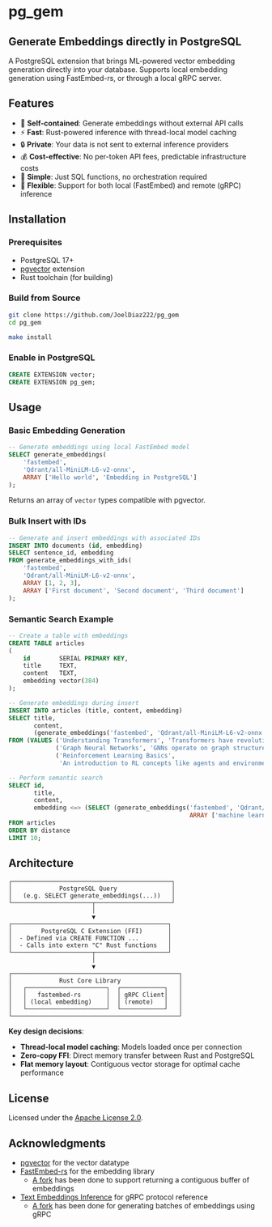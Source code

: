 # pg_gem

## Generate Embeddings directly in PostgreSQL

A PostgreSQL extension that brings ML-powered vector embedding generation directly into your database. Supports
local embedding generation using FastEmbed-rs, or through a local gRPC server.

## Features

- 🚀 **Self-contained**: Generate embeddings without external API calls
- ⚡ **Fast**: Rust-powered inference with thread-local model caching
- 🔒 **Private**: Your data is not sent to external inference providers
- 💰 **Cost-effective**: No per-token API fees, predictable infrastructure costs
- 🎯 **Simple**: Just SQL functions, no orchestration required
- 🔄 **Flexible**: Support for both local (FastEmbed) and remote (gRPC) inference

## Installation

### Prerequisites

- PostgreSQL 17+
- [pgvector](https://github.com/pgvector/pgvector) extension
- Rust toolchain (for building)

### Build from Source

```bash
git clone https://github.com/JoelDiaz222/pg_gem
cd pg_gem

make install
```

### Enable in PostgreSQL

```sql
CREATE EXTENSION vector;
CREATE EXTENSION pg_gem;
```

## Usage

### Basic Embedding Generation

```sql
-- Generate embeddings using local FastEmbed model
SELECT generate_embeddings(
    'fastembed',
    'Qdrant/all-MiniLM-L6-v2-onnx',
    ARRAY ['Hello world', 'Embedding in PostgreSQL']
);
```

Returns an array of `vector` types compatible with pgvector.

### Bulk Insert with IDs

```sql
-- Generate and insert embeddings with associated IDs
INSERT INTO documents (id, embedding)
SELECT sentence_id, embedding
FROM generate_embeddings_with_ids(
    'fastembed',
    'Qdrant/all-MiniLM-L6-v2-onnx',
    ARRAY [1, 2, 3],
    ARRAY ['First document', 'Second document', 'Third document']
);
```

### Semantic Search Example

```sql
-- Create a table with embeddings
CREATE TABLE articles
(
    id        SERIAL PRIMARY KEY,
    title     TEXT,
    content   TEXT,
    embedding vector(384)
);

-- Generate embeddings during insert
INSERT INTO articles (title, content, embedding)
SELECT title,
       content,
       (generate_embeddings('fastembed', 'Qdrant/all-MiniLM-L6-v2-onnx', ARRAY [content]))[1]
FROM (VALUES ('Understanding Transformers', 'Transformers have revolutionized NLP by using attention mechanisms.'),
             ('Graph Neural Networks', 'GNNs operate on graph structures to capture relationships.'),
             ('Reinforcement Learning Basics',
              'An introduction to RL concepts like agents and environments.')) AS t(title, content);

-- Perform semantic search
SELECT id,
       title,
       content,
       embedding <=> (SELECT (generate_embeddings('fastembed', 'Qdrant/all-MiniLM-L6-v2-onnx',
                                                  ARRAY ['machine learning']))[1]) AS distance
FROM articles
ORDER BY distance
LIMIT 10;
```

## Architecture

```
┌────────────────────────────────────────────┐
│             PostgreSQL Query               │
│   (e.g. SELECT generate_embeddings(...))   │
└──────────────────────┬─────────────────────┘
                       │
                       ▼
┌───────────────────────────────────────────┐
│        PostgreSQL C Extension (FFI)       │
│  - Defined via CREATE FUNCTION ...        │
│  - Calls into extern "C" Rust functions   │
└──────────────────────┬────────────────────┘
                       │
                       ▼
┌──────────────────────────────────────────────┐
│             Rust Core Library                │
│   ┌──────────────────────┐  ┌────────────┐   │
│   │   fastembed-rs       │  │ gRPC Client│   │
│   │ (local embedding)    │  │ (remote)   │   │
│   └──────────────────────┘  └────────────┘   │
└──────────────────────────────────────────────┘
```

**Key design decisions**:

- **Thread-local model caching**: Models loaded once per connection
- **Zero-copy FFI**: Direct memory transfer between Rust and PostgreSQL
- **Flat memory layout**: Contiguous vector storage for optimal cache performance

## License

Licensed under the [Apache License 2.0](./LICENSE).

## Acknowledgments

- [pgvector](https://github.com/pgvector/pgvector) for the vector datatype
- [FastEmbed-rs](https://github.com/Anush008/fastembed-rs) for the embedding library
    - [A fork](https://github.com/JoelDiaz222/fastembed-rs) has been done to support returning a contiguous buffer of
      embeddings
- [Text Embeddings Inference](https://github.com/huggingface/text-embeddings-inference) for gRPC protocol reference
    - [A fork](https://github.com/JoelDiaz222/text-embeddings-inference) has been done for generating batches of
      embeddings using gRPC
